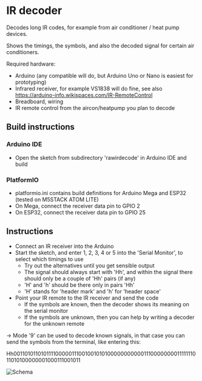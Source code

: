 # IR decoder

Decodes long IR codes, for example from air conditioner / heat pump devices.

Shows the timings, the symbols, and also the decoded signal for certain air conditioners.

Required hardware:
- Arduino (any compatible will do, but Arduino Uno or Nano is easiest for prototyping)
- Infrared receiver, for example VS1838 will do fine, see also https://arduino-info.wikispaces.com/IR-RemoteControl
- Breadboard, wiring
- IR remote control from the aircon/heatpump you plan to decode

## Build instructions

### Arduino IDE
* Open the sketch from subdirectory 'rawirdecode' in Arduino IDE and build

### PlatformIO
* platformio.ini contains build definitions for Arduino Mega and ESP32 (tested on M5STACK ATOM LITE)
* On Mega, connect the receiver data pin to GPIO 2
* On ESP32, connect the receiver data pin to GPIO 25

## Instructions

* Connect an IR receiver into the Arduino
* Start the sketch, and enter 1, 2, 3, 4 or 5 into the 'Serial Monitor', to select which timings to use
   * Try out the alternatives until you get sensible output
   * The signal should always start with 'Hh', and within the signal there should only be a couple of 'Hh' pairs (if any)
   * 'H' and 'h' should be there only in pairs 'Hh'
   * 'H' stands for 'header mark' and 'h' for 'header space'
* Point your IR remote to the IR receiver and send the code
   * If the symbols are known, then the decoder shows its meaning on the serial monitor
   * If the symbols are unknown, then you can help by writing a decoder for the unknown remote

-> Mode '9' can be used to decode known signals, in that case you can send the symbols from the terminal, like entering this:

   Hh001101011010111100000111001001010100000000000111000000001111111011010100000001000111001011

![Schema](arduino_irreceiver.png)
